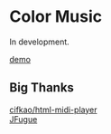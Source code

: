# Color Music

In development.
<br>

[demo](https://music.shawnliang.wiki)



## Big Thanks
[cifkao/html-midi-player](https://github.com/cifkao/html-midi-player) <br>
[JFugue](http://www.jfugue.org/)
